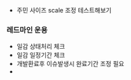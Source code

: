 
- 주민 사이즈 scale 조정 테스트해보기


### 레드마인 운용
- 일감 상태처리 체크 
- 일감 일정기간 체크
- 개발환료후 이슈발생시 완료기간 조정 필요
- 






